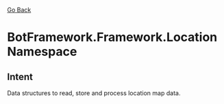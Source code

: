 [Go Back](../../../REFERENCE.md)

# BotFramework.Framework.Location Namespace

## Intent

Data structures to read, store and process location map data.